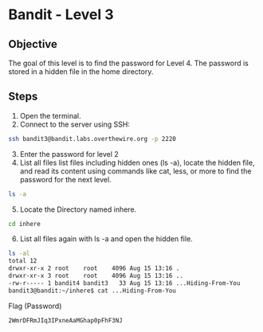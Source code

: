# Bandit - Level 3

## Objective
The goal of this level is to find the password for Level 4. The password is stored in a hidden file in the home directory.

## Steps
1. Open the terminal.
2. Connect to the server using SSH:

```bash
ssh bandit3@bandit.labs.overthewire.org -p 2220
```
3. Enter the password for level 2
4. List all files list files including hidden ones (ls -a), locate the hidden file, and read its content using commands like cat, less, or more to find the password for the next level.
```bash
ls -a
```
5. Locate the Directory named inhere.
```bash
cd inhere
```
6. List all files again with ls -a and open the hidden file.
```bash
ls -al
total 12
drwxr-xr-x 2 root    root    4096 Aug 15 13:16 .
drwxr-xr-x 3 root    root    4096 Aug 15 13:16 ..
-rw-r----- 1 bandit4 bandit3   33 Aug 15 13:16 ...Hiding-From-You
bandit3@bandit:~/inhere$ cat ...Hiding-From-You 
````

Flag (Password)
```
2WmrDFRmJIq3IPxneAaMGhap0pFhF3NJ
```